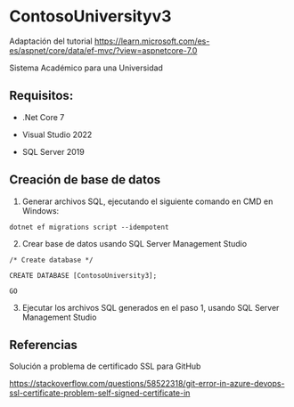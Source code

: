# ContosoUniversityv3

Adaptación del tutorial https://learn.microsoft.com/es-es/aspnet/core/data/ef-mvc/?view=aspnetcore-7.0

Sistema Académico para una Universidad

## Requisitos:

- .Net Core 7

- Visual Studio 2022

- SQL Server 2019



## Creación de base de datos

1. Generar archivos SQL, ejecutando el siguiente comando en CMD en Windows: 
```
dotnet ef migrations script --idempotent
```

2. Crear base de datos usando SQL Server Management Studio
```
/* Create database */

CREATE DATABASE [ContosoUniversity3];

GO
```

3. Ejecutar los archivos SQL generados en el paso 1, usando SQL Server Management Studio


## Referencias

Solución a problema de certificado SSL para GitHub

https://stackoverflow.com/questions/58522318/git-error-in-azure-devops-ssl-certificate-problem-self-signed-certificate-in
